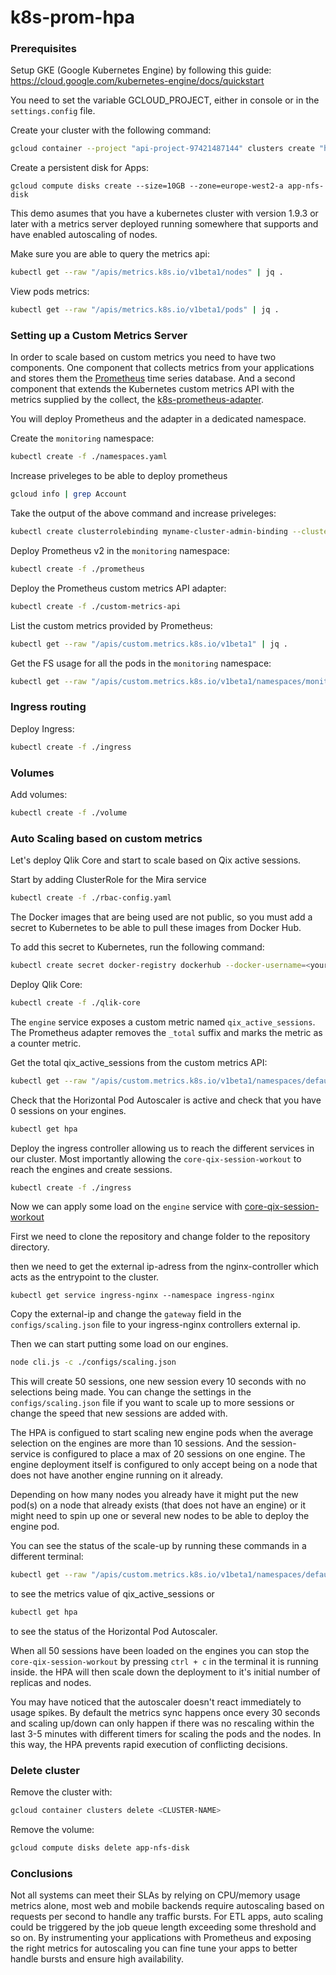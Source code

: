 # k8s-prom-hpa

### Prerequisites

Setup GKE (Google Kubernetes Engine) by following this guide: https://cloud.google.com/kubernetes-engine/docs/quickstart

You need to set the variable GCLOUD_PROJECT, either in console or in the `settings.config` file.

Create your cluster with the following command: 
```bash
gcloud container --project "api-project-97421487144" clusters create "hcacluster" --zone "europe-west2-a" --username "admin" --cluster-version "1.9.6-gke.0" --machine-type "n1-standard-1" --image-type "COS" --disk-size "50" --scopes "https://www.googleapis.com/auth/compute","https://www.googleapis.com/auth/devstorage.read_only","https://www.googleapis.com/auth/logging.write","https://www.googleapis.com/auth/monitoring","https://www.googleapis.com/auth/servicecontrol","https://www.googleapis.com/auth/service.management.readonly","https://www.googleapis.com/auth/trace.append" --num-nodes "3" --network "default" --enable-cloud-logging --enable-cloud-monitoring --subnetwork "default" --enable-autoscaling --min-nodes "2" --max-nodes "6" --addons KubernetesDashboard
```

Create a persistent disk for Apps: 

`gcloud compute disks create --size=10GB --zone=europe-west2-a app-nfs-disk`


This demo asumes that you have a kubernetes cluster with version 1.9.3 or later with a metrics server deployed running somewhere that supports and have enabled autoscaling of nodes.

Make sure you are able to query the metrics api: 

```bash
kubectl get --raw "/apis/metrics.k8s.io/v1beta1/nodes" | jq .
```

View pods metrics:

```bash
kubectl get --raw "/apis/metrics.k8s.io/v1beta1/pods" | jq .
```


### Setting up a Custom Metrics Server 

In order to scale based on custom metrics you need to have two components. 
One component that collects metrics from your applications and stores them the [Prometheus](https://prometheus.io) time series database.
And a second component that extends the Kubernetes custom metrics API with the metrics supplied by the collect, the [k8s-prometheus-adapter](https://github.com/DirectXMan12/k8s-prometheus-adapter).

You will deploy Prometheus and the adapter in a dedicated namespace. 

Create the `monitoring` namespace:

```bash
kubectl create -f ./namespaces.yaml
```

Increase priveleges to be able to deploy prometheus
```bash
gcloud info | grep Account
```

Take the output of the above command and increase priveleges: 

```bash
kubectl create clusterrolebinding myname-cluster-admin-binding --clusterrole=cluster-admin --user=<ACCOUNT FROM ABOVE>
```

Deploy Prometheus v2 in the `monitoring` namespace:

```bash
kubectl create -f ./prometheus
```

Deploy the Prometheus custom metrics API adapter:

```bash
kubectl create -f ./custom-metrics-api
```

List the custom metrics provided by Prometheus:

```bash
kubectl get --raw "/apis/custom.metrics.k8s.io/v1beta1" | jq .
```

Get the FS usage for all the pods in the `monitoring` namespace:

```bash
kubectl get --raw "/apis/custom.metrics.k8s.io/v1beta1/namespaces/monitoring/pods/*/fs_usage_bytes" | jq .
```

### Ingress routing

Deploy Ingress:
```bash
kubectl create -f ./ingress
```

### Volumes
Add volumes:
```bash
kubectl create -f ./volume
```

### Auto Scaling based on custom metrics

Let's deploy Qlik Core and start to scale based on Qix active sessions.

Start by adding ClusterRole for the Mira service
```bash
kubectl create -f ./rbac-config.yaml
```

The Docker images that are being used are not public, so you must add a secret to Kubernetes to be able to pull these images from Docker Hub.

To add this secret to Kubernetes, run the following command:

```bash
kubectl create secret docker-registry dockerhub --docker-username=<your-name> --docker-password=<your-password> --docker-email=<your-email>
```
Deploy Qlik Core:
```bash
kubectl create -f ./qlik-core
```

The `engine` service exposes a custom metric named `qix_active_sessions`. 
The Prometheus adapter removes the `_total` suffix and marks the metric as a counter metric.

Get the total qix_active_sessions from the custom metrics API:

```bash
kubectl get --raw "/apis/custom.metrics.k8s.io/v1beta1/namespaces/default/pods/*/qix_active_sessions" | jq .
```

Check that the Horizontal Pod Autoscaler is active and check that you have 0 sessions on your engines.

```bash
kubectl get hpa
```

Deploy the ingress controller allowing us to reach the different services in our cluster. Most importantly allowing the `core-qix-session-workout`
to reach the engines and create sessions.

```bash
kubectl create -f ./ingress
```

Now we can apply some load on the `engine` service with [core-qix-session-workout](https://github.com/qlik-ea/core-qix-session-workout)

First we need to clone the repository and change folder to the repository directory.

then we need to get the external ip-adress from the nginx-controller which acts as the entrypoint to the cluster.

```
kubectl get service ingress-nginx --namespace ingress-nginx
```

Copy the external-ip and change the `gateway` field in the `configs/scaling.json` file to your ingress-nginx controllers external ip.

Then we can start putting some load on our engines.

```bash
node cli.js -c ./configs/scaling.json
```

This will create 50 sessions, one new session every 10 seconds with no selections being made. You can change the settings in the `configs/scaling.json` file if you want to scale up to more sessions or change the speed that new sessions are added with.

The HPA is configued to start scaling new engine pods when the average selection on the engines are more than 10 sessions. And the session-service is configured to place a max of 20 sessions on one engine. The engine deployment itself is configured to only accept being on a node that does not have another engine running on it already.

Depending on how many nodes you already have it might put the new pod(s) on a node that already exists (that does not have an engine) or it might need to spin up one or several new nodes to be able to deploy the engine pod.

You can see the status of the scale-up by running these commands in a different terminal:

```bash
kubectl get --raw "/apis/custom.metrics.k8s.io/v1beta1/namespaces/default/pods/*/qix_active_sessions"
```
to see the metrics value of qix_active_sessions or 

```bash
kubectl get hpa
```

to see the status of the Horizontal Pod Autoscaler.

When all 50 sessions have been loaded on the engines you can stop the `core-qix-session-workout` by pressing `ctrl + c` in the terminal it is running inside.
the HPA will then scale down the deployment to it's initial number of replicas and nodes.

You may have noticed that the autoscaler doesn't react immediately to usage spikes. 
By default the metrics sync happens once every 30 seconds and scaling up/down can 
only happen if there was no rescaling within the last 3-5 minutes with different timers for scaling the pods and the nodes. 
In this way, the HPA prevents rapid execution of conflicting decisions.

### Delete cluster
Remove the cluster with:
```bash
gcloud container clusters delete <CLUSTER-NAME>
```

Remove the volume:
```bash
gcloud compute disks delete app-nfs-disk
```



### Conclusions

Not all systems can meet their SLAs by relying on CPU/memory usage metrics alone, most web and mobile 
backends require autoscaling based on requests per second to handle any traffic bursts. 
For ETL apps, auto scaling could be triggered by the job queue length exceeding some threshold and so on. 
By instrumenting your applications with Prometheus and exposing the right metrics for autoscaling you can 
fine tune your apps to better handle bursts and ensure high availability.
